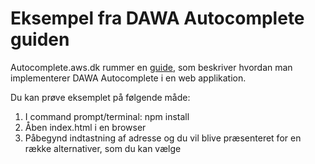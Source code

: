 # Eksempel fra DAWA Autocomplete guiden
Autocomplete.aws.dk rummer en [guide](http://autocomplete.aws.dk/guide.html), som beskriver hvordan man implementerer DAWA Autocomplete i en web applikation.

Du kan prøve eksemplet på følgende måde:

1. I command prompt/terminal: npm install
2. Åben index.html i en browser
3. Påbegynd indtastning af adresse og du vil blive præsenteret for en række alternativer, som du kan vælge
